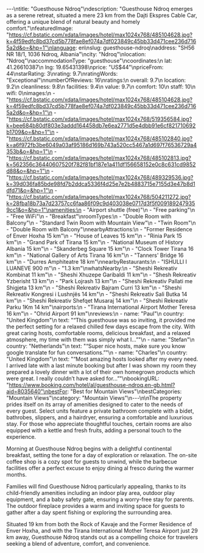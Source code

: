 ---\ntitle: "Guesthouse Ndroq"\ndescription: "Guesthouse Ndroq emerges as a serene retreat, situated a mere 23 km from the Dajti Ekspres Cable Car, offering a unique blend of natural beauty and homely comfort."\nfeaturedImage: "https://cf.bstatic.com/xdata/images/hotel/max1024x768/485104628.jpg?k=4f59edfc8bd37cd5b778fae8ef074a7df023849c45bb33d471cee236d7165a2d&o=&hp=1"\nlanguage: en\nslug: guesthouse-ndroq\naddress: "SH56 NR 18/1, 1036 Ndroq, Albania"\ncity: "Ndroq"\nlocation: "Ndroq"\naccommodationType: "guesthouse"\ncoordinates:\n  lat: 41.26610387\n  lng: 19.65431398\nprice: "US$44"\npriceFrom: 44\nstarRating: 3\nrating: 9.7\nratingWords: "Exceptional"\nnumberOfReviews: 16\nratings:\n  overall: 9.7\n  location: 9.2\n  cleanliness: 9.8\n  facilities: 9.4\n  value: 9.7\n  comfort: 10\n  staff: 10\n  wifi: 0\nimages:\n  - "https://cf.bstatic.com/xdata/images/hotel/max1024x768/485104628.jpg?k=4f59edfc8bd37cd5b778fae8ef074a7df023849c45bb33d471cee236d7165a2d&o=&hp=1"\n  - "https://cf.bstatic.com/xdata/images/hotel/max1024x768/519356584.jpg?k=bee684b80df803e3addd164458db7e6ea2771d5e4dbb91e6cf821710692b1709&o=&hp=1"\n  - "https://cf.bstatic.com/xdata/images/hotel/max1024x768/485102840.jpg?k=a6f972fb3be6049a03af95186d169b743a520cc5467a1d697f76536729a4353b&o=&hp=1"\n  - "https://cf.bstatic.com/xdata/images/hotel/max1024x768/485102813.jpg?k=562356c36440607520f782f81bf187e1a411df156658152e0c8c631cd9852d88&o=&hp=1"\n  - "https://cf.bstatic.com/xdata/images/hotel/max1024x768/489329536.jpg?k=39d036fa85bde98fd7b2ddca5336f4d25e7e2b4883715e7155d3e47b8d1dfd71&o=&hp=1"\n  - "https://cf.bstatic.com/xdata/images/hotel/max1024x768/504211272.jpg?k=28fba18b73a7d23757cc6faa86f09c9d403038e0717d3f5f0091892479359cc1&o=&hp=1"\namenities:\n  - "Airport shuttle (free)"\n  - "Free parking"\n  - "Free WiFi"\n  - "Breakfast"\nroomTypes:\n  - "Double Room with Balcony"\n  - "Standard Twin Room with Mountain View"\n  - "Twin Room"\n  - "Double Room with Balcony"\nnearbyAttractions:\n  - "Former Residence of Enver Hoxha 15 km"\n  - "House of Leaves 15 km"\n  - "Rinia Park 15 km"\n  - "Grand Park of Tirana 15 km"\n  - "National Museum of History Albania 15 km"\n  - "Skanderbeg Square 15 km"\n  - "Clock Tower Tirana 16 km"\n  - "National Gallery of Arts Tirana 16 km"\n  - "Tanners' Bridge 16 km"\n  - "Durres Amphiteatre 18 km"\nnearbyRestaurants:\n  - "ISHULLI I LUANEVE 900 m"\n  - "1.3 km"\nwhatsNearby:\n  - "Sheshi Rekreativ Kombinat 11 km"\n  - "Sheshi Xhuzepe Garibaldi 11 km"\n  - "Shesh Rekreativ Yzberisht 13 km"\n  - "Park Lojrash 13 km"\n  - "Sheshi Rekreativ Pallati me Shigjeta 13 km"\n  - "Sheshi Rekreativ Bajram Curri 13 km"\n  - "Sheshi Rekreativ Kongresi i Lushnjës 14 km"\n  - "Sheshi Rekreativ Sali Butka 14 km"\n  - "Sheshi Rekreativ Shefqet Musaraj 14 km"\n  - "Sheshi Rekreativ Parku 1Km 14 km"\nairports:\n  - "Tirana International Airport Mother Teresa 16 km"\n  - "Ohrid Airport 91 km"\nreviews:\n  - name: "Paul"\n    country: "United Kingdom"\n    text: "“This guesthouse was so inviting, it provided me the perfect setting for a relaxed chilled few days escape from the city. With great caring hosts, comfortable rooms, delicious breakfast, and a relaxed atmosphere, my time with them was simply what I...”"\n  - name: "Stefan"\n    country: "Netherlands"\n    text: "“Super nice hosts, make sure you know google translate for fun conversations.”"\n  - name: "Charles"\n    country: "United Kingdom"\n    text: "“Most amazing hosts looked after my every need. I arrived late with a last minute booking but after I was shown my room they prepared a lovely dinner with a lot of their own homegrown products which were great. I really couldn’t have asked for...”"\nbookingURL: "https://www.booking.com/hotel/al/guesthouse-ndroq.en-gb.html?aid=8035640"\nbestFor: "Best for Mountain Views"\nbestCategories: "Mountain Views"\ncategory: "Mountain Views"\n---\n\nThe property prides itself on its array of amenities designed to cater to the needs of every guest. Select units feature a private bathroom complete with a bidet, bathrobes, slippers, and a hairdryer, ensuring a comfortable and luxurious stay. For those who appreciate thoughtful touches, certain rooms are also equipped with a kettle and fresh fruits, adding a personal touch to the experience.

Morning at Guesthouse Ndroq begins with a delightful continental breakfast, setting the tone for a day of exploration or relaxation. The on-site coffee shop is a cozy spot for guests to unwind, while the barbecue facilities offer a perfect excuse to enjoy dining al fresco during the warmer months.

Families will find Guesthouse Ndroq particularly appealing, thanks to its child-friendly amenities including an indoor play area, outdoor play equipment, and a baby safety gate, ensuring a worry-free stay for parents. The outdoor fireplace provides a warm and inviting space for guests to gather after a day spent fishing or exploring the surrounding area.

Situated 19 km from both the Rock of Kavaje and the Former Residence of Enver Hoxha, and with the Tirana International Mother Teresa Airport just 29 km away, Guesthouse Ndroq stands out as a compelling choice for travelers seeking a blend of adventure, comfort, and convenience.